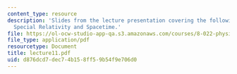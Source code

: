 ```yaml
---
content_type: resource
description: 'Slides from the lecture presentation covering the following topics:
  Special Relativity and Spacetime.'
file: https://ol-ocw-studio-app-qa.s3.amazonaws.com/courses/8-022-physics-ii-electricity-and-magnetism-fall-2004/d876dcd7dec74b158ff59b54f9e706d0_lecture11.pdf
file_type: application/pdf
resourcetype: Document
title: lecture11.pdf
uid: d876dcd7-dec7-4b15-8ff5-9b54f9e706d0
---
```

